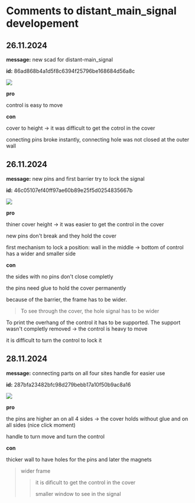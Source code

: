 # Comments to distant_main_signal developement

## 26.11.2024

**message:** new scad for distant-main_signal

**id:** 86ad868b4a1d5f8c6394f25796be168684d56a8c

![](C:\Users\wecjul\AppData\Roaming\marktext\images\2024-12-02-10-51-59-image.png)

**pro**

control is easy to move

**con**

cover to height -> it was difficult to get the cotrol in the cover

conecting pins broke instantly, connecting hole was not closed at the outer wall



## 26.11.2024

**message:** new pins and first barrier try to lock the signal

**id:** 46c05107ef40ff97ae60b89e25f5d0254835667b

![](C:\Users\wecjul\AppData\Roaming\marktext\images\2024-12-02-11-37-46-image.png)

**pro**

thiner cover height -> it was easier to get the control in the cover

new pins don't break and they hold the cover

first mechanism to lock a position: wall in the middle -> bottom of control has a wider and smaller side

**con**

the sides with no pins don't close completly

the pins need glue to hold the cover permanently

because of the barrier, the frame has to be wider.

> To see through the cover, the hole signal has to be wider

To print the overhang of the control it has to be supported. The support wasn't completly removed -> the control is heavy to move

it is difficult to turn the control to lock it



## 28.11.2024

**message:** connecting parts on all four sites
handle for easier use

**id:** 287bfa23482bfc98d279bebb17a10f50b9ac8a16

![](C:\Users\wecjul\AppData\Roaming\marktext\images\2024-12-02-12-50-57-image.png)

**pro**

the pins are higher an on all 4 sides -> the cover holds without glue and on all sides (nice click moment)

handle to turn move and turn the control

**con**

thicker wall to have holes for the pins and later the magnets

> wider frame
> 
> > it is dificult to get the control in the cover
> > 
> > smaller window to see in the signal


